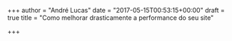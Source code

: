 +++
author = "André Lucas"
date = "2017-05-15T00:53:15+00:00"
draft = true
title = "Como melhorar drasticamente a performance do seu site"

+++
